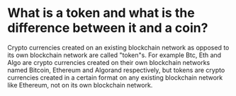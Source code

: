 # What is a token and what is the difference between it and a coin?

Crypto currencies created on an existing blockchain network as opposed to its own blockchain network are called "token"s. For example Btc, Eth and Algo are crypto currencies created on their own blockchain networks named Bitcoin, Ethereum and Algorand respectively, but tokens are crypto currencies created in a certain format on any existing blockchain network like Ethereum, not on its own blockchain network.
